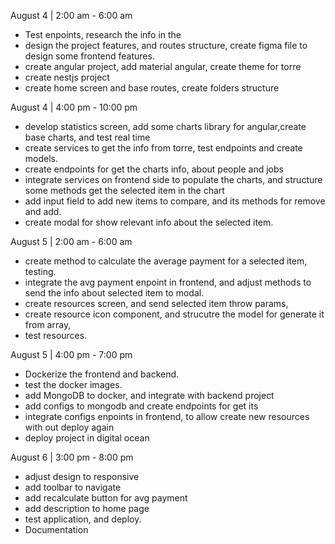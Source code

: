 August 4 | 2:00 am - 6:00 am

- Test enpoints, research the info in the
- design the project features, and routes structure, create figma file to design some frontend features.
- create angular project, add material angular, create theme for torre
- create nestjs project
- create home screen and base routes, create folders structure

August 4 | 4:00 pm - 10:00 pm

- develop statistics screen, add some charts library for angular,create base charts, and test real time
- create services to get the info from torre, test endpoints and create models.
- create endpoints for get the charts info, about people and jobs
- integrate services on frontend side to populate the charts, and structure some methods get the selected item in the chart
- add input field to add new items to compare, and its methods for remove and add.
- create modal for show relevant info about the selected item.

August 5 | 2:00 am - 6:00 am

- create method to calculate the average payment for a selected item, testing.
- integrate the avg payment enpoint in frontend, and adjust methods to send the info about selected item to modal.
- create resources screen, and send selected item throw params,
- create resource icon component, and strucutre the model for generate it from array,
- test resources.

August 5 | 4:00 pm - 7:00 pm

- Dockerize the frontend and backend.
- test the docker images.
- add MongoDB to docker, and integrate with backend project
- add configs to mongodb and create endpoints for get its
- integrate configs enpoints in frontend, to allow create new resources with out deploy again
- deploy project in digital ocean

August 6 | 3:00 pm - 8:00 pm

- adjust design to responsive
- add toolbar to navigate
- add recalculate button for avg payment
- add description to home page
- test application, and deploy.
- Documentation

